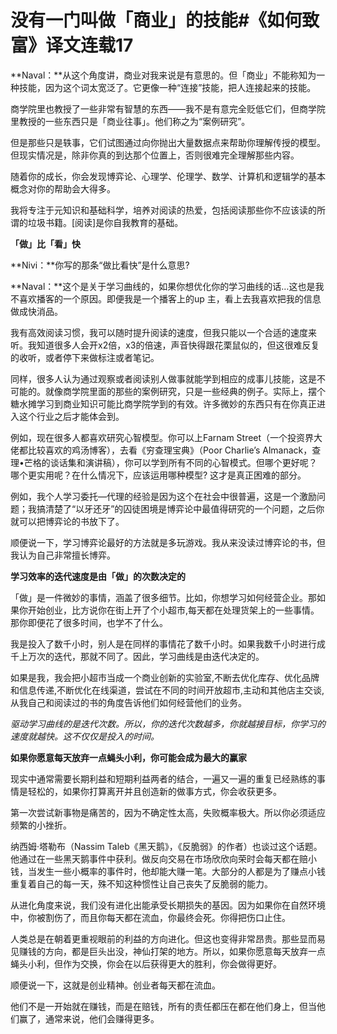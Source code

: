 # 没有一门叫做「商业」的技能#《如何致富》译文连载17

**Naval：**从这个角度讲，商业对我来说是有意思的。但「商业」不能称知为一种技能，因为这个词太宽泛了。它更像一种“连接”技能，把人连接起来的技能。

商学院里也教授了一些非常有智慧的东西——我不是有意完全贬低它们，但商学院里教授的一些东西只是「商业往事」。他们称之为“案例研究”。

但是那些只是轶事，它们试图通过向你抛出大量数据点来帮助你理解传授的模型。但现实情况是，除非你真的到达那个位置上，否则很难完全理解那些内容。

随着你的成长，你会发现博弈论、心理学、伦理学、数学、计算机和逻辑学的基本概念对你的帮助会大得多。

我将专注于元知识和基础科学，培养对阅读的热爱，包括阅读那些你不应该读的所谓的垃圾书籍。[阅读]是你自我教育的基础。

**「做」比「看」快**

**Nivi：**你写的那条“做比看快”是什么意思?

**Naval：**这个是关于学习曲线的，如果你想优化你的学习曲线的话…这也是我不喜欢播客的一个原因。即便我是一个播客上的up 主，看上去我喜欢把我的信息做成快消品。

我有高效阅读习惯，我可以随时提升阅读的速度，但我只能以一个合适的速度来听。我知道很多人会开x2倍，x3的倍速，声音快得跟花栗鼠似的，但这很难反复的收听，或者停下来做标注或者笔记。

同样，很多人认为通过观察或者阅读别人做事就能学到相应的成事儿技能，这是不可能的。就像商学院里面的那些的案例研究，只是一些经典的例子。实际上，摆个糖水摊学习到商业知识可能比商学院学到的有效。许多微妙的东西只有在你真正进入这个行业之后才能体会到。

例如，现在很多人都喜欢研究心智模型。你可以上Farnam Street（一个投资界大佬都比较喜欢的鸡汤博客），去看《穷查理宝典》（Poor Charlie’s Almanack，查理•芒格的谈话集和演讲稿），你可以学到所有不同的心智模式。但哪个更好呢？哪个更实用呢？在什么情况下，应该运用哪种模型? 这才是真正困难的部分。

例如，我个人学习委托—代理的经验是因为这个在社会中很普遍，这是一个激励问题；我搞清楚了“以牙还牙”的囚徒困境是博弈论中最值得研究的一个问题，之后你就可以把博弈论的书放下了。

顺便说一下，学习博弈论最好的方法就是多玩游戏。我从来没读过博弈论的书，但我认为自己非常擅长博弈。

**学习效率的迭代速度是由「做」的次数决定的**

「做」是一件微妙的事情，涵盖了很多细节。比如，你想学习如何经营企业。那如果你开始创业，比方说你在街上开了个小超市,每天都在处理货架上的一些事情。那你即便花了很多时间，也学不了什么。

我是投入了数千小时，别人是在同样的事情花了数千小时。如果我数千小时进行成千上万次的迭代，那就不同了。因此，学习曲线是由迭代决定的。

如果是我，我会把小超市当成一个商业创新的实验室,不断去优化库存、优化品牌和信息传递,不断优化在线渠道，尝试在不同的时间开放超市,主动和其他店主交谈,从我自己和阅读过的书的角度告诉他们如何经营他们的业务。

*驱动学习曲线的是迭代次数。所以，你的迭代次数越多，你就越接目标，你学习的速度就越快。这不仅仅是投入的时间。*

**如果你愿意每天放弃一点蝇头小利，你可能会成为最大的赢家**

现实中通常需要长期利益和短期利益两者的结合，一遍又一遍的重复已经熟练的事情是轻松的，如果你打算离开并且创造新的做事方式，你会收获更多。

第一次尝试新事物是痛苦的，因为不确定性太高，失败概率极大。所以你必须适应频繁的小挫折。

纳西姆·塔勒布（Nassim Taleb《黑天鹅》，《反脆弱》的作者）也谈过这个话题。他通过在一些黑天鹅事件中获利。做反向交易在市场欣欣向荣时会每天都在赔小钱，当发生一些小概率的事件时，他却能大赚一笔。大部分的人都是为了赚点小钱重复着自己的每一天，殊不知这种惯性让自己丧失了反脆弱的能力。

从进化角度来说，我们没有进化出能承受长期损失的基因。因为如果你在自然环境中，你被割伤了，而且你每天都在流血，你最终会死。你得把伤口止住。

人类总是在朝着更重视眼前的利益的方向进化。但这也变得非常昂贵。那些显而易见赚钱的方向，都是巨头出没，神仙打架的地方。所以，如果你愿意每天放弃一点蝇头小利，但作为交换，你会在以后获得更大的胜利，你会做得更好。

顺便说一下，这就是创业精神。创业者每天都在流血。

他们不是一开始就在赚钱，而是在赔钱，所有的责任都压在都在他们身上，但当他们赢了，通常来说，他们会赚得更多。